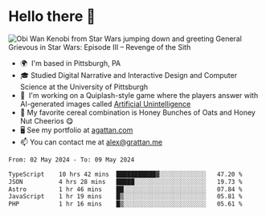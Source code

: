 <!--
**GameDog9988/GameDog9988** is a ✨ _special_ ✨ repository because its `README.md` (this file) appears on your GitHub profile.

Here are some ideas to get you started:

- 🔭 I’m currently working on ...
- 🌱 I’m currently learning ...
- 👯 I’m looking to collaborate on ...
- 🤔 I’m looking for help with ...
- 💬 Ask me about ...
- 📫 How to reach me: ...
- 😄 Pronouns: ...
- ⚡ Fun fact: ...
-->



Hello there 👋
==================================

![Obi Wan Kenobi from Star Wars jumping down and greeting General Grievous in Star Wars: Episode III – Revenge of the Sith](https://github.com/agrattan0820/agrattan0820/assets/51346343/689e56eb-29be-46a5-a079-28ea727b5f7e)


- 🌍  I'm based in Pittsburgh, PA
- 🎓  Studied Digital Narrative and Interactive Design and Computer Science at the University of Pittsburgh
- 👾  I'm working on a Quiplash-style game where the players answer with AI-generated images called [Artificial Unintelligence](https://github.com/agrattan0820/artificial-unintelligence)
- 🥣  My favorite cereal combination is Honey Bunches of Oats and Honey Nut Cheerios 😋
- 🖥️  See my portfolio at [agattan.com](http://agrattan.com/)
- 📫  You can contact me at [alex@grattan.me](mailto:alex@grattan.me)

<!--START_SECTION:waka-->

```txt
From: 02 May 2024 - To: 09 May 2024

TypeScript    10 hrs 42 mins  ███████████▓░░░░░░░░░░░░░   47.20 %
JSON          4 hrs 28 mins   █████░░░░░░░░░░░░░░░░░░░░   19.73 %
Astro         1 hr 46 mins    ██░░░░░░░░░░░░░░░░░░░░░░░   07.84 %
JavaScript    1 hr 19 mins    █▒░░░░░░░░░░░░░░░░░░░░░░░   05.81 %
PHP           1 hr 16 mins    █▒░░░░░░░░░░░░░░░░░░░░░░░   05.61 %
```

<!--END_SECTION:waka-->

